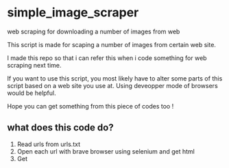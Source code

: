 # simple_image_scraper
web scraping for downloading a number of images from web

This script is made for scaping a number of images from certain web site.

I made this repo so that i can refer this when i code something for web scraping next time.

If you want to use this script, you most likely have to alter some parts of this script based on a web site you use at. Using deveopper mode of browsers would be helpful.

Hope you can get something from this piece of codes too !


## what does this code do?
1. Read urls from urls.txt
1. Open each url with brave browser using selenium and get html
1. Get <script> tag which contains JSON using BeautifulSoup4
1. Extract some information from JSON
1. Create a new directory and ownload images from server by running curl command on shell, and save them on the directory

## Modules
```
python3 -m pip install -r requirements.txt
```
By doing this, you can import beautifulsoup4 and selenium.

## Notes
- You need to list target urls in the urls.txt
- If something happens and code stops, urls which is not downloaded yet will be output to the failed_urls.txt. Next time you run the code, urls in the failed_urls.txt will be added to the urls.txt automatically.
- Selenium manipulates Brave browser on this code. You can use Chrome as well.
- You have to download chromedriver.exe from web. You can put it in your working directory if you want.